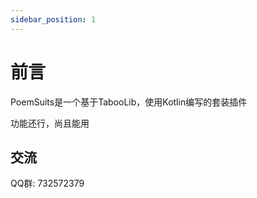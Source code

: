 ```yaml
---
sidebar_position: 1
---
```


# 前言

PoemSuits是一个基于TabooLib，使用Kotlin编写的套装插件

功能还行，尚且能用

## 交流

QQ群: 732572379
